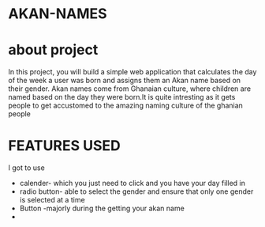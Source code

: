 # AKAN-NAMES
# about project
In this project, you will build a simple web application that calculates the day of the week a user was born and assigns them an Akan name based on their gender. Akan names come from Ghanaian culture, where children are named based on the day they were born.It is quite intresting as it gets people to get accustomed to the amazing naming culture of the ghanian people

# FEATURES USED
I got to use 
- calender- which you just need to click and you have your day filled in 
- radio button- able to select the gender and ensure that only one gender is selected at a time 
- Button -majorly during the getting your akan name 
- 

